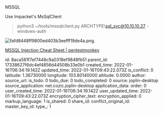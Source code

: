 MSSQL

Use Impacket's MsSqlClient

> python3 ~/tools/mssqlclient.py ARCHTYPE\\sql_svc@10.10.10.27 -windows-auth

![fafd8448ff9800ed403b3eefff19de4a.png](:/1d9b3a8fc97549efb76c3e7e6d63d908).

[MSSQL Injection Cheat Sheet | pentestmonkey](https://pentestmonkey.net/cheat-sheet/sql-injection/mssql-sql-injection-cheat-sheet)

id: 8aca581f7ef7448c9a0318ef9848fb51
parent_id: 17338627f6dc4ef4856d44508b33e0b1
created_time: 2022-01-16T06:34:19.142Z
updated_time: 2022-01-16T09:43:22.073Z
is_conflict: 0
latitude: 1.36730000
longitude: 103.80140000
altitude: 0.0000
author: 
source_url: 
is_todo: 0
todo_due: 0
todo_completed: 0
source: joplin-desktop
source_application: net.cozic.joplin-desktop
application_data: 
order: 0
user_created_time: 2022-01-16T06:34:19.142Z
user_updated_time: 2022-01-16T09:43:22.073Z
encryption_cipher_text: 
encryption_applied: 0
markup_language: 1
is_shared: 0
share_id: 
conflict_original_id: 
master_key_id: 
type_: 1